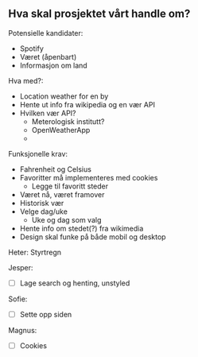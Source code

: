 ## Hva skal prosjektet vårt handle om?

Potensielle kandidater:
- Spotify
- Været (åpenbart)
- Informasjon om land

Hva med?:
- Location weather for en by
- Hente ut info fra wikipedia og en vær API
- Hvilken vær API?
    - Meterologisk institutt?
    - OpenWeatherApp
    - 

Funksjonelle krav:
- Fahrenheit og Celsius
- Favoritter må implementeres med cookies
    - Legge til favoritt steder
- Været nå, været framover
- Historisk vær
- Velge dag/uke
    - Uke og dag som valg
- Hente info om stedet(?) fra wikimedia
- Design skal funke på både mobil og desktop

Heter: Styrtregn

Jesper:
- [ ] Lage search og henting, unstyled

Sofie:
- [ ] Sette opp siden

Magnus:
- [ ] Cookies
